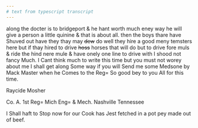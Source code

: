 ```yaml
---
# text from typescript transcript
---
```

along  the docter is to bridgeport & he hant worth much eney way  he will give a person a little quinine & that is about all. then the boys thare have Shuved out have they thay may ~~dew~~ do well they hire a good meny temsters here but if thay hired to drive ~~hoss~~ horses that will do but to drive fore muls & ride the hind nere mule & have onely one line to drive with I shood not fancy Much. I Cant think much to write this time but you must not worey about me  I shall get along Some way if you will Send me some Medsone by Mack Master when he Comes to the Reg=  So good bey to you All for this time.  

Raycide Mosher  

Co. A.  1st Reg=  Mich Eng=  & Mech.  Nashville Tennessee

I Shall haft to Stop now for our Cook has Jest fetched in a pot pey made out of beef.